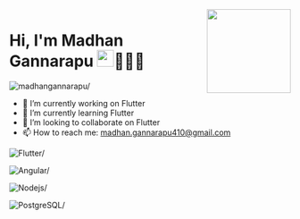  <img align ="right" src = "https://i.imgur.com/w4pKOQi.jpg" width="150" height="150">
 
 # Hi, I'm Madhan Gannarapu <img src="https://raw.githubusercontent.com/MartinHeinz/MartinHeinz/master/wave.gif" width="30px">👨🏻‍💻
 <p align="left"> <img src=https://komarev.com/ghpvc/?username=madhangannarapu alt=madhangannarapu/></p>


- 🔭 I’m currently working on Flutter
- 🌱 I’m currently learning Flutter
- 👯 I’m looking to collaborate on Flutter
- 📫 How to reach me: madhan.gannarapu410@gmail.com

<p align="left"> <img src=https://img.shields.io/badge/Flutter-madhan?style=for-the-badge&logo=Flutter alt=Flutter/></p>
<p align="left"> <img src=https://img.shields.io/badge/Angular-madhan?style=for-the-badge&logo=Angular alt=Angular/></p>
<p align="left"> <img src=https://img.shields.io/badge/node.js-madhan?style=for-the-badge&logo=node.js&logoColor=white alt=Nodejs/></p>
<p align="left"> <img src=https://img.shields.io/badge/PostgreSQL-madhan?style=for-the-badge&logo=PostgreSQL alt=PostgreSQL/></p>
